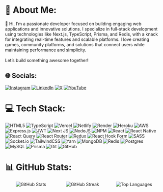# 💫 About Me:
👋 Hi, I’m a passionate developer focused on building engaging web applications and innovative solutions. I specialize in full-stack development using technologies like Next.js, TypeScript, Prisma, and Redis, with a knack for integrating real-time features and scalable platforms. I love creating games, community platforms, and solutions that connect users while maintaining performance and simplicity.<br><br>Let’s build something awesome together!


## 🌐 Socials:
[![Instagram](https://img.shields.io/badge/Instagram-%23E4405F.svg?logo=Instagram&logoColor=white)](https://instagram.com/buez_rico) [![LinkedIn](https://img.shields.io/badge/LinkedIn-%230077B5.svg?logo=linkedin&logoColor=white)](https://linkedin.com/in/chibueze-okoronkwo) [![X](https://img.shields.io/badge/X-black.svg?logo=X&logoColor=white)](https://x.com/buez_rico) [![YouTube](https://img.shields.io/badge/YouTube-%23FF0000.svg?logo=YouTube&logoColor=white)](https://youtube.com/@buezrico) 

# 💻 Tech Stack:
![HTML5](https://img.shields.io/badge/html5-%23E34F26.svg?style=for-the-badge&logo=html5&logoColor=white) ![TypeScript](https://img.shields.io/badge/typescript-%23007ACC.svg?style=for-the-badge&logo=typescript&logoColor=white) ![Vercel](https://img.shields.io/badge/vercel-%23000000.svg?style=for-the-badge&logo=vercel&logoColor=white) ![Netlify](https://img.shields.io/badge/netlify-%23000000.svg?style=for-the-badge&logo=netlify&logoColor=#00C7B7) ![Render](https://img.shields.io/badge/Render-%46E3B7.svg?style=for-the-badge&logo=render&logoColor=white) ![Heroku](https://img.shields.io/badge/heroku-%23430098.svg?style=for-the-badge&logo=heroku&logoColor=white) ![AWS](https://img.shields.io/badge/AWS-%23FF9900.svg?style=for-the-badge&logo=amazon-aws&logoColor=white) ![Express.js](https://img.shields.io/badge/express.js-%23404d59.svg?style=for-the-badge&logo=express&logoColor=%2361DAFB) ![JWT](https://img.shields.io/badge/JWT-black?style=for-the-badge&logo=JSON%20web%20tokens) ![Next JS](https://img.shields.io/badge/Next-black?style=for-the-badge&logo=next.js&logoColor=white) ![NodeJS](https://img.shields.io/badge/node.js-6DA55F?style=for-the-badge&logo=node.js&logoColor=white) ![NPM](https://img.shields.io/badge/NPM-%23CB3837.svg?style=for-the-badge&logo=npm&logoColor=white) ![React](https://img.shields.io/badge/react-%2320232a.svg?style=for-the-badge&logo=react&logoColor=%2361DAFB) ![React Native](https://img.shields.io/badge/react_native-%2320232a.svg?style=for-the-badge&logo=react&logoColor=%2361DAFB) ![React Query](https://img.shields.io/badge/-React%20Query-FF4154?style=for-the-badge&logo=react%20query&logoColor=white) ![React Router](https://img.shields.io/badge/React_Router-CA4245?style=for-the-badge&logo=react-router&logoColor=white) ![Redux](https://img.shields.io/badge/redux-%23593d88.svg?style=for-the-badge&logo=redux&logoColor=white) ![React Hook Form](https://img.shields.io/badge/React%20Hook%20Form-%23EC5990.svg?style=for-the-badge&logo=reacthookform&logoColor=white) ![SASS](https://img.shields.io/badge/SASS-hotpink.svg?style=for-the-badge&logo=SASS&logoColor=white) ![Socket.io](https://img.shields.io/badge/Socket.io-black?style=for-the-badge&logo=socket.io&badgeColor=010101) ![TailwindCSS](https://img.shields.io/badge/tailwindcss-%2338B2AC.svg?style=for-the-badge&logo=tailwind-css&logoColor=white) ![Yarn](https://img.shields.io/badge/yarn-%232C8EBB.svg?style=for-the-badge&logo=yarn&logoColor=white) ![MongoDB](https://img.shields.io/badge/MongoDB-%234ea94b.svg?style=for-the-badge&logo=mongodb&logoColor=white) ![Redis](https://img.shields.io/badge/redis-%23DD0031.svg?style=for-the-badge&logo=redis&logoColor=white) ![Postgres](https://img.shields.io/badge/postgres-%23316192.svg?style=for-the-badge&logo=postgresql&logoColor=white) ![MySQL](https://img.shields.io/badge/mysql-4479A1.svg?style=for-the-badge&logo=mysql&logoColor=white) ![Prisma](https://img.shields.io/badge/Prisma-3982CE?style=for-the-badge&logo=Prisma&logoColor=white) ![Git](https://img.shields.io/badge/git-%23F05033.svg?style=for-the-badge&logo=git&logoColor=white) ![GitHub](https://img.shields.io/badge/github-%23121011.svg?style=for-the-badge&logo=github&logoColor=white)
# 📊 GitHub Stats:

<div style="display: flex; justify-content: center; flex-wrap: wrap; gap: '100px';">
  <div style="flex: 1; max-width: '300px'; text-align: center;">
    <img src="https://github-readme-stats.vercel.app/api?username=buezrico&theme=dark&hide_border=false&include_all_commits=true&count_private=true" alt="GitHub Stats" style="width: '100%';" />
  </div>
  <div style="flex: 1; max-width: '300px'; text-align: center;">
    <img src="https://github-readme-streak-stats.herokuapp.com/?user=buezrico&theme=dark&hide_border=false" alt="GitHub Streak" style="width: '100%';" />
  </div>
  <div style="flex: 1; max-width: '300px'; text-align: center;">
    <img src="https://github-readme-stats.vercel.app/api/top-langs/?username=buezrico&theme=dark&hide_border=false&include_all_commits=true&count_private=true&layout=compact" alt="Top Languages" style="width: '100%';" />
  </div>
</div>

<!-- Proudly created with GPRM ( https://gprm.itsvg.in ) -->
